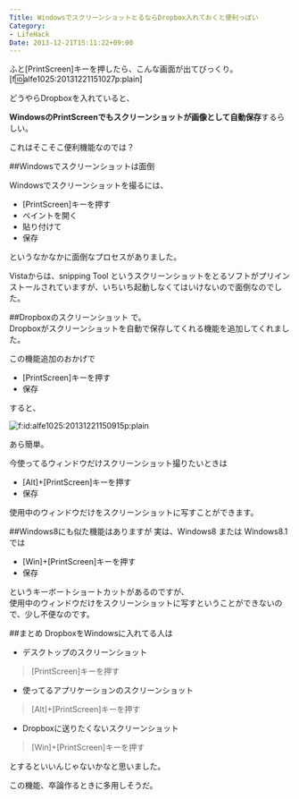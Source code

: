 ```yaml
---
Title: WindowsでスクリーンショットとるならDropbox入れておくと便利っぽい
Category:
- LifeHack
Date: 2013-12-21T15:11:22+09:00
---
```



ふと[PrintScreen]キーを押したら、こんな画面が出てびっくり。
[f:id:alfe1025:20131221151027p:plain]


どうやらDropboxを入れていると、

**WindowsのPrintScreenでもスクリーンショットが画像として自動保存**するらしい。  


これはそこそこ便利機能なのでは？

##Windowsでスクリーンショットは面倒

Windowsでスクリーンショットを撮るには、

- [PrintScreen]キーを押す
- ペイントを開く
- 貼り付けて
- 保存

というなかなかに面倒なプロセスがありました。

Vistaからは、snipping Tool というスクリーンショットをとるソフトがプリインストールされていますが、いちいち起動しなくてはいけないので面倒なのでした。

##Dropboxのスクリーンショット
で。  
Dropboxがスクリーンショットを自動で保存してくれる機能を追加してくれました。

この機能追加のおかげで

- [PrintScreen]キーを押す
- 保存

すると、
<p><img src="https://cdn-ak.f.st-hatena.com/images/fotolife/a/alfe1025/20131221/20131221150915.png" alt="f:id:alfe1025:20131221150915p:plain" title="f:id:alfe1025:20131221150915p:plain" class="hatena-fotolife" itemprop="image"></p>

あら簡単。

今使ってるウィンドウだけスクリーンショット撮りたいときは

- [Alt]+[PrintScreen]キーを押す
- 保存

使用中のウィンドウだけをスクリーンショットに写すことができます。

##Windows8にも似た機能はありますが
実は、Windows8 または Windows8.1 では

- [Win]+[PrintScreen]キーを押す
- 保存

というキーボートショートカットがあるのですが、  
使用中のウィンドウだけをスクリーンショットに写すということができないので、少し不便なのです。


##まとめ
DropboxをWindowsに入れてる人は

- デスクトップのスクリーンショット
> [PrintScreen]キーを押す

- 使ってるアプリケーションのスクリーンショット
> [Alt]+[PrintScreen]キーを押す

- Dropboxに送りたくないスクリーンショット
> [Win]+[PrintScreen]キーを押す

とするといいんじゃないかなと思いました。

この機能、卒論作るときに多用しそうだ。


 
